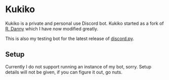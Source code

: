 # Kukiko

Kukiko is a private and personal use Discord bot.
Kukiko started as a fork of [R. Danny](https://github.com/Rapptz/RoboDanny) which I have now modified greatly.

This is also my testing bot for the latest release of [discord.py](https://github.com/Rapptz/discord.py).

## Setup

Currently I do not support running an instance of my bot, sorry.
Setup details will not be given, if you can figure it out, go nuts.
